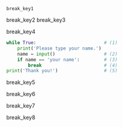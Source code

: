 ```ngMeta
break_key1
```

break_key2
break_key3


break_key4


```python
while True:                         # (1)
    print('Please type your name.')
    name = input()                  # (2)
    if name == 'your name':         # (3)
        break                       # (4)
print('Thank you!')                 # (5)
```
break_key5


break_key6


break_key7



break_key8
